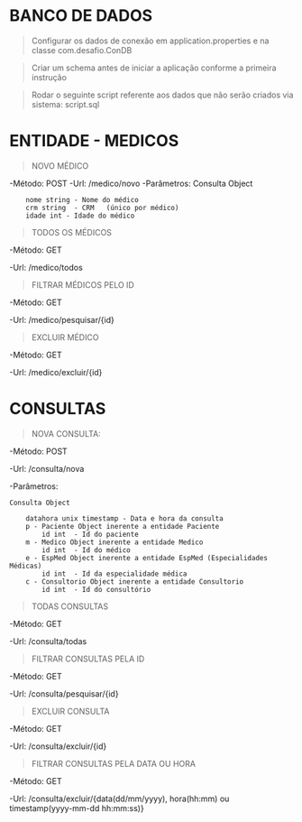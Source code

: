# BANCO DE DADOS

> Configurar os dados de conexão em application.properties e na classe com.desafio.ConDB

> Criar um schema antes de iniciar a aplicação conforme a primeira instrução

> Rodar o seguinte script referente aos dados que não serão criados via sistema: script.sql



# ENTIDADE - MEDICOS

>NOVO MÉDICO

-Método: POST
-Url:	<dns>/medico/novo
-Parâmetros: 
	Consulta Object
		
		nome string - Nome do médico
		crm string	- CRM	(único por médico)
		idade int - Idade do médico
		

>TODOS OS MÉDICOS

-Método: GET

-Url: <dns>/medico/todos	


>FILTRAR MÉDICOS PELO ID

-Método: GET

-Url: <dns>/medico/pesquisar/{id}	


>EXCLUIR MÉDICO

-Método: GET

-Url: <dns>/medico/excluir/{id}	



# CONSULTAS

>NOVA CONSULTA:

-Método: POST

-Url:	<dns>/consulta/nova

-Parâmetros: 

	Consulta Object
	
		datahora unix timestamp - Data e hora da consulta
		p - Paciente Object inerente a entidade Paciente
			id int	- Id do paciente 
		m - Medico Object inerente a entidade Medico
			id int	- Id do médico
		e - EspMed Object inerente a entidade EspMed (Especialidades Médicas)
			id int	- Id da especialidade médica 
		c - Consultorio Object inerente a entidade Consultorio
			id int	- Id do consultório
		

>TODAS CONSULTAS

-Método: GET

-Url: <dns>/consulta/todas	



>FILTRAR CONSULTAS PELA ID

-Método: GET

-Url: <dns>/consulta/pesquisar/{id}	



>EXCLUIR CONSULTA

-Método: GET

-Url: <dns>/consulta/excluir/{id}	



>FILTRAR CONSULTAS PELA DATA OU HORA

-Método: GET

-Url: <dns>/consulta/excluir/{data(dd/mm/yyyy), hora(hh:mm) ou timestamp(yyyy-mm-dd hh:mm:ss)}	

